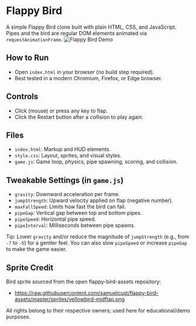 # Flappy Bird

A simple Flappy Bird clone built with plain HTML, CSS, and JavaScript. Pipes and the bird are regular DOM elements animated via `requestAnimationFrame`.
![Flappy Bird Demo](flappy-bird-demo.gif)

## How to Run
- Open `index.html` in your browser (no build step required).
- Best tested in a modern Chromium, Firefox, or Edge browser.

## Controls
- Click (mouse) or press any key to flap.
- Click the Restart button after a collision to play again.

## Files
- `index.html`: Markup and HUD elements.
- `style.css`: Layout, sprites, and visual styles.
- `game.js`: Game loop, physics, pipe spawning, scoring, and collision.

## Tweakable Settings (in `game.js`)
- `gravity`: Downward acceleration per frame.
- `jumpStrength`: Upward velocity applied on flap (negative number).
- `maxFallSpeed`: Limits how fast the bird can fall.
- `pipeGap`: Vertical gap between top and bottom pipes.
- `pipeSpeed`: Horizontal pipe speed.
- `pipeInterval`: Milliseconds between pipe spawns.

Tip: Lower `gravity` and/or reduce the magnitude of `jumpStrength` (e.g., from `-7` to `-5`) for a gentler feel. You can also slow `pipeSpeed` or increase `pipeGap` to make the game easier.

## Sprite Credit
Bird sprite sourced from the open flappy-bird-assets repository:
- https://raw.githubusercontent.com/samuelcust/flappy-bird-assets/master/sprites/yellowbird-midflap.png

All rights belong to their respective owners; used here for educational/demo purposes.





